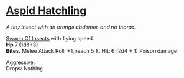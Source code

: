 # [Aspid Hatchling](https://hollowknight.wiki/w/Aspid_Hatchling)

*A tiny insect with an orange abdomen and no thorax.*

[Swarm Of Insects](https://5e.tools/bestiary.html#swarm%20of%20insects_xmm) with flying speed.  
**Hp** 7 (1d8+3)  
**Bites.** Melee Attack Roll: +1, reach 5 ft. Hit: 6 (2d4 + 1) Poison damage.  

Aggressive.  
Drops: Nothing  
